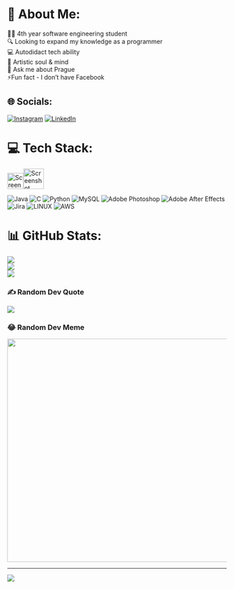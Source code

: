 # 💫 About Me:
👨‍🎓 4th year software engineering student <br>🔍 Looking to expand my knowledge as a programmer <br>💻 Autodidact tech ability<br>🎨 Artistic soul & mind<br>💬 Ask me about Prague <br>⚡️Fun fact - I don’t have Facebook <br>


## 🌐 Socials:
[![Instagram](https://img.shields.io/badge/Instagram-%23E4405F.svg?logo=Instagram&logoColor=white)](https://instagram.com/sh4lev) [![LinkedIn](https://img.shields.io/badge/LinkedIn-%230077B5.svg?logo=linkedin&logoColor=white)](https://www.linkedin.com/in/shalev-sharabi-0aa27b12a) 

# 💻 Tech Stack:
<img width="37" alt="Screenshot 2024-07-01 at 20 57 36" src="https://github.com/ShalevShar/ShalevShar/assets/127881894/7a912896-299b-461e-8e9f-06878e9ef471"><img width="47" alt="Screenshot 2024-07-01 at 20 57 52" src="https://github.com/ShalevShar/ShalevShar/assets/127881894/dc39c897-e1ce-474f-a167-0a1922b9344d">


![Java](https://img.shields.io/badge/java-%23ED8B00.svg?style=for-the-badge&logo=java&logoColor=white) ![C](https://img.shields.io/badge/c-%2300599C.svg?style=for-the-badge&logo=c&logoColor=white) ![Python](https://img.shields.io/badge/python-3670A0?style=for-the-badge&logo=python&logoColor=ffdd54) ![MySQL](https://img.shields.io/badge/mysql-%2300f.svg?style=for-the-badge&logo=mysql&logoColor=white) ![Adobe Photoshop](https://img.shields.io/badge/adobephotoshop-%2331A8FF.svg?style=for-the-badge&logo=adobephotoshop&logoColor=white) ![Adobe After Effects](https://img.shields.io/badge/Adobe%20After%20Effects-9999FF.svg?style=for-the-badge&logo=Adobe%20After%20Effects&logoColor=white) ![Jira](https://img.shields.io/badge/jira-%230A0FFF.svg?style=for-the-badge&logo=jira&logoColor=white) ![LINUX](https://img.shields.io/badge/Linux-FCC624?style=for-the-badge&logo=linux&logoColor=black) ![AWS](https://img.shields.io/badge/AWS-%23FF9900.svg?style=for-the-badge&logo=amazon-aws&logoColor=white)
# 📊 GitHub Stats:
![](https://github-readme-stats.vercel.app/api?username=ShalevShar&theme=dark&hide_border=false&include_all_commits=false&count_private=true)<br/>
![](https://github-readme-streak-stats.herokuapp.com/?user=ShalevShar&theme=dark&hide_border=false)<br/>
![](https://github-readme-stats.vercel.app/api/top-langs/?username=ShalevShar&theme=dark&hide_border=false&include_all_commits=false&count_private=true&layout=compact)

### ✍️ Random Dev Quote
![](https://quotes-github-readme.vercel.app/api?type=horizontal&theme=radical)

### 😂 Random Dev Meme
<img src="https://random-memer.herokuapp.com/" width="512px"/>

---
[![](https://visitcount.itsvg.in/api?id=ShalevShar&icon=0&color=0)](https://visitcount.itsvg.in)

  
<!-- Proudly created with GPRM ( https://gprm.itsvg.in ) -->
